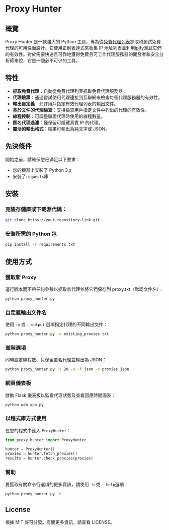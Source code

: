 # Proxy Hunter

## 概覽

Proxy Hunter 是一款強大的 Python 工具，專為從[免費代理列表](https://free-proxy-list.net/)抓取和測試免費代理的可用性而設計。它使用正則表達式來收集 IP 地址列表並利用[ipify](https://www.ipify.org/)測試它們的有效性。對於需要快速且可靠地獲得免費且可工作代理服務器的開發者和安全分析師來說，它是一個必不可少的工具。

## 特性

- **抓取免費代理**：自動從免費代理列表抓取免費代理服務器。
- **代理驗證**：通過嘗試使用代理連接到互聯網來檢查每個代理服務器的有效性。
- **輸出自定義**：允許用戶指定有效代理列表的輸出文件。
- **基於文件的代理檢查**：支持檢查用戶指定文件中列出的代理的有效性。
- **線程控制**：可調整驗證代理時使用的線程數量。
- **匿名代理過濾**：僅保留可隱藏真實 IP 的代理。
- **靈活的輸出格式**：結果可輸出為純文字或 JSON。

## 先決條件

開始之前，請確保您已滿足以下要求：

- 您的機器上安裝了 Python 3.x
- 安裝了`requests`庫

## 安裝

### 克隆存儲庫或下載源代碼：

```bash
git clone https://your-repository-link.git
```

### 安裝所需的 Python 包

```bash
pip install -r requirements.txt
```

## 使用方式

### 獲取新 Proxy

運行腳本而不帶任何參數以抓取新代理並將它們保存到 proxy.txt（默認文件名）：

```bash
python proxy_hunter.py
```

### 自定義輸出文件名

使用 `-o` 或 `--output` 選項指定代理的不同輸出文件：

```bash
python proxy_hunter.py -o existing_proxies.txt
```

### 進階選項

同時設定線程數、只保留匿名代理並輸出為 JSON：

```bash
python proxy_hunter.py -t 20 -a -f json -o proxies.json
```

### 網頁儀表板

啟動 Flask 儀表板以監看代理狀態及查看回應時間圖表：

```bash
python web_app.py
```

### 以程式庫方式使用

在您的程式中匯入 `ProxyHunter`：

```python
from proxy_hunter import ProxyHunter

hunter = ProxyHunter()
proxies = hunter.fetch_proxies()
results = hunter.check_proxies(proxies)
```

### 幫助

要獲取有關命令行選項的更多資訊，請使用 `-h` 或 `--help`選項：

```bash
python proxy_hunter.py -h
```

## License

根據 MIT 許可分發。有關更多資訊，請查看 LICENSE。
